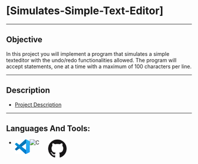 # [Simulates-Simple-Text-Editor]

---
## Objective
In this project you will implement a program that simulates a simple texteditor with the undo/redo functionalities allowed. The program will accept statements, one at a time with a maximum of 100 characters per line.

---
## Description  
- [Project Description](Simulates-Simple-Text-Editor.pdf)
  
---
## Languages And Tools:
- <img align="left" alt="Visual Studio Code" width="40px" src="https://raw.githubusercontent.com/github/explore/80688e429a7d4ef2fca1e82350fe8e3517d3494d/topics/visual-studio-code/visual-studio-code.png" /> <img align="left" alt="C" width="50px" src="https://user-images.githubusercontent.com/25181517/192106070-46255bcf-65e6-4c6b-a296-bf8d0d8fb2a7.png" /><img align="left" alt="GitHub" width="50px" src="https://raw.githubusercontent.com/github/explore/78df643247d429f6cc873026c0622819ad797942/topics/github/github.png" /> 
<br/>
